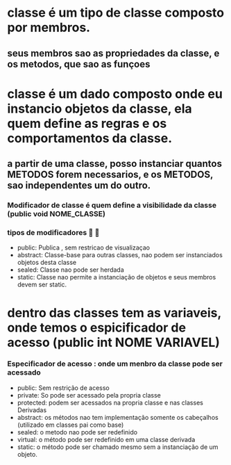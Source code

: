 # classe é um tipo de classe composto por membros.
## seus membros sao as propriedades da classe, e os metodos, que sao as funçoes

# classe é um dado composto onde eu instancio objetos da classe, ela quem define as regras e os comportamentos da classe.
## a partir de uma classe, posso instanciar quantos METODOS forem necessarios, e os METODOS, sao independentes um do outro. 

### Modificador de classe é quem define a visibilidade da classe (public void NOME_CLASSE)
### tipos de modificadores 🔽 :arrow_down_small:

- public: Publica , sem restricao de visualizaçao
- abstract: Classe-base para outras classes, nao podem ser instanciados objetos desta classe
- sealed:  Classe nao pode ser herdada
- static:  Classe nao permite a instanciação de objetos e seus membros devem ser static.

# dentro das classes tem as variaveis, onde temos o espicificador de acesso (public int NOME VARIAVEL)


### Especificador de acesso : onde um menbro da classe pode ser acessado
- public: Sem restrição de acesso
- private: So pode ser acessado pela propria classe
- protected: podem ser acessados na propria classe e nas classes Derivadas
- abstract: os métodos nao tem implementação somente os cabeçalhos (utilizado em classes pai como base)
- sealed: o metodo nao pode ser redefinido
- virtual: o método pode ser redefinido em uma classe derivada
- static: o método pode ser chamado mesmo sem a instanciação de um objeto.
